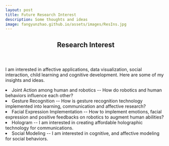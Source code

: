 ```yaml
---
layout: post
title: Future Research Interest
description: Some thoughts and ideas
image: fangyunzhao.github.io/assets/images/ResIns.jpg
---
```


<!-- Banner -->
<!-- Note: The "styleN" class below should match that of the header element. -->

<!-- Main -->
<div id="main">

<!-- One -->
<section id="one">
	<div class="inner">
		<header class="major">
			<h2>Research Interest</h2>
		</header>
		<p>I am interested in affective applications, data visualization, social interaction, child learning and cognitive development. Here are some of my insights and ideas.</p>
		<li>Joint Action among human and robotics -- How do robotics and human behaviors influence each other?</li>
		<li>Gesture Recognition -- How is gesture recognition technology implemented into learning, communication and affective research?</li>
		<li>Facial Expression Implementation -- How to implement emotions, facial expression and positive feedbacks on robotics to augment human abilities?</li>
		<li>Hologram -- I am interested in creating affordable holographic technology for communications.</li>
		<li>Social Modeling -- I am interested in cognitive, and affective modeling for social behaviors.</li>
	</div>
</section>


<!-- Two -->
<!--
<section id="two" class="spotlights">
	<section>
		<div class="image">
			<img src="fangyunzhao.github.io/assets/images/pic08.jpg" alt="" data-position="center center" />
		</div>
		<div class="content">
			<div class="inner">
				<header class="major">
					<h3>Gesture Recognition</h3>
				</header>
				<p>Different from face recognition, gesture involves more dimensions and factors.</p>

			</div>
		</div>
	</section>
	<section>
		<img src="assets/images/pic09.jpg" alt="" data-position="top center" />
		<div class="content">
			<div class="inner">
				<header class="major">
					<h3>Social and Cognitive Modeling</h3>
				</header>
				<p>Computational modeling of huamn behaviors, data visualization.</p>

			</div>
		</div>
	</section>
	<section>
		<img src="assets/images/pic10.jpg" alt="" data-position="25% 25%" />
		<div class="content">
			<div class="inner">
				<header class="major">
					<h3>Hologram</h3>
				</header>
				<p>Real 3-Dimension Application</p>

			</div>
		</div>
	</section>
</section>

<!-- Three -->
<!--
<section id="three">
	<div class="inner">
		<header class="major">
			<h2>Open to everything</h2>
		</header>
		<p>Curiosity</p>

	</div>
</section>

</div>
-->
